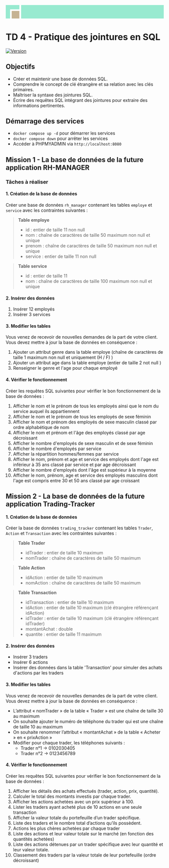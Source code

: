 ![separe](https://github.com/studoo-app/.github/blob/main/profile/studoo-banner-logo.png)
# TD 4 - Pratique des jointures en SQL
[![Version](https://img.shields.io/badge/Version-2025-blue)]()

## Objectifs

- Créer et maintenir une base de données SQL.
- Comprendre le concept de clé étrangère et sa relation avec les clés primaires.
- Maîtriser la syntaxe des jointures SQL.
- Écrire des requêtes SQL intégrant des jointures pour extraire des informations pertinentes.

## Démarrage des services
- `docker compose up -d` pour démarrer les services
- `docker compose down` pour arrêter les services
- Accéder à PHPMYADMIN via `http://localhost:8080`

## Mission 1 - La base de données de la future application RH-MANAGER

### Tâches à réaliser

#### 1. Création de la base de données

Créer une base de données `rh_manager` contenant les tables `employe` et `service` avec les contraintes suivantes :

> **Table employe**
> - id : entier de taille 11 non null
> - nom : chaîne de caractères de taille 50 maximum non null et unique
> - prenom : chaîne de caractères de taille 50 maximum non null et unique
> - service : entier de taille 11  non null

> **Table service**
> - id : entier de taille 11
> - nom : chaîne de caractères de taille 100 maximum non null et unique

#### 2. Insérer des données
1. Insérer 12 employés
2. Insérer 3 services

#### 3. Modifier les tables
Vous venez de recevoir de nouvelles demandes de la part de votre client.
Vous devez mettre à jour la base de données en conséquence :

1. Ajouter un attribut genre dans la table employe (chaîne de caractères de taille 1 maximum non null et uniquement (H / F) )
2. Ajouter un attribut age dans la table employe (entier de taille 2 not null )
3. Renseigner le genre et l'age pour chaque employé


#### 4. Vérifier le fonctionnement
Créer les requêtes SQL suivantes pour vérifier le bon fonctionnement de la base de données :

1. Afficher le nom et le prénom de tous les employés ainsi que le nom du service auquel ils appartiennent
2. Afficher le nom et le prénom de tous les employés de sexe féminin
3. Afficher le nom et prénom des employés de sexe masculin classé par ordre alphabétique de nom
4. Afficher le nom et prénom et l'âge des employés classé par age décroissant
5. Afficher le nombre d'employés de sexe masculin et de sexe féminin
6. Afficher le nombre d'employés par service
7. Afficher la répartition hommes/femmes par service
8. Afficher le nom, prénom et age et service des employés dont l'age est inférieur à 35 ans classé par service et par age décroissant
9. Afficher le nombre d'employés dont l'âge est supérieur à la moyenne
10. Afficher le nom, prénom, age et service des employés masculins dont l'age est compris entre 30 et 50 ans classé par age croissant

## Mission 2 - La base de données de la future application Trading-Tracker

#### 1. Création de la base de données
Créer la base de données `trading_tracker` contenant les tables `Trader`, `Action` et `Transaction` avec les contraintes suivantes :

> **Table Trader**
> - idTrader : entier de taille 10 maximum
> - nomTrader : chaîne de caractères de taille 50 maximum

> **Table Action**
> - idAction : entier de taille 10 maximum
> - nomAction : chaîne de caractères de taille 50 maximum

> **Table Transaction**
> - idTransaction : entier de taille 10 maximum
> - idAction : entier de taille 10 maximum (clé étrangère référençant idAction)
> - idTrader : entier de taille 10 maximum (clé étrangère référençant idTrader)
> - montantAchat : double
> - quantite : entier de taille 11 maximum

#### 2. Insérer des données

- Insérer 3 traders
- Insérer 6 actions
- Insérer des données dans la table 'Transaction' pour simuler des achats d'actions par les traders

#### 3. Modifier les tables

Vous venez de recevoir de nouvelles demandes de la part de votre client.
Vous devez mettre à jour la base de données en conséquence :

- L’attribut « nomTrader » de la table « Trader » est une chaîne de taille 30 au maximum
- On souhaite ajouter le numéro de téléphone du trader qui est une chaîne de taille 10 au maximum
- On souhaite renommer l’attribut « montantAchat » de la table « Acheter » en « prixAction »
- Modifier pour chaque trader, les téléphones suivants :
    - Trader n°1 -> 0102030405
    - Trader n°2 -> 0123456789

#### 4. Vérifier le fonctionnement

Créer les requêtes SQL suivantes pour vérifier le bon fonctionnement de la base de données :

1. Afficher les détails des achats effectués (trader, action, prix, quantité).
2. Calculer le total des montants investis par chaque trader.
3. Afficher les actions achetées avec un prix supérieur à 100.
4. Lister les traders ayant acheté plus de 10 actions en une seule transaction
5. Afficher la valeur totale du portefeuille d’un trader spécifique.
6. Liste des traders et le nombre total d’actions qu’ils possèdent.
7. Actions les plus chères achetées par chaque trader
8. Liste des actions et leur valeur totale sur le marché (en fonction des quantités achetées)
9. Liste des actions détenues par un trader spécifique avec leur quantité et leur valeur totale.
10. Classement des traders par la valeur totale de leur portefeuille (ordre décroissant)
